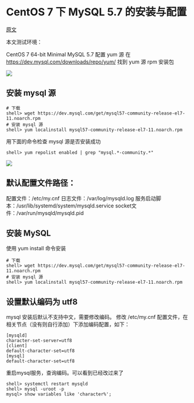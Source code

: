 # CentOS 7 下 MySQL 5.7 的安装与配置
[原文](https://www.jianshu.com/p/1dab9a4d0d5f)

本文测试环境：

CentOS 7 64-bit Minimal
MySQL 5.7
配置 yum 源
在 https://dev.mysql.com/downloads/repo/yum/ 找到 yum 源 rpm 安装包

![](https://upload-images.jianshu.io/upload_images/1458376-6c3dece1d8bd0650.png?imageMogr2/auto-orient/strip|imageView2/2/w/1193/format/webp)

## 安装 mysql 源

```
# 下载
shell> wget https://dev.mysql.com/get/mysql57-community-release-el7-11.noarch.rpm
# 安装 mysql 源
shell> yum localinstall mysql57-community-release-el7-11.noarch.rpm
```

用下面的命令检查 mysql 源是否安装成功
```
shell> yum repolist enabled | grep "mysql.*-community.*"
```
![](https://upload-images.jianshu.io/upload_images/1458376-2221b41c880646b3.png?imageMogr2/auto-orient/strip|imageView2/2/w/1117/format/webp)

## 默认配置文件路径：
配置文件：/etc/my.cnf
日志文件：/var/log/mysqld.log
服务启动脚本：/usr/lib/systemd/system/mysqld.service
socket文件：/var/run/mysqld/mysqld.pid

## 安装 MySQL
使用 yum install 命令安装
```
# 下载
shell> wget https://dev.mysql.com/get/mysql57-community-release-el7-11.noarch.rpm
# 安装 mysql 源
shell> yum localinstall mysql57-community-release-el7-11.noarch.rpm
```

## 设置默认编码为 utf8
mysql 安装后默认不支持中文，需要修改编码。
修改 /etc/my.cnf 配置文件，在相关节点（没有则自行添加）下添加编码配置，如下：
```
[mysqld]
character-set-server=utf8
[client]
default-character-set=utf8
[mysql]
default-character-set=utf8
```
重启mysql服务，查询编码。可以看到已经改过来了
```
shell> systemctl restart mysqld
shell> mysql -uroot -p
mysql> show variables like 'character%';
```


